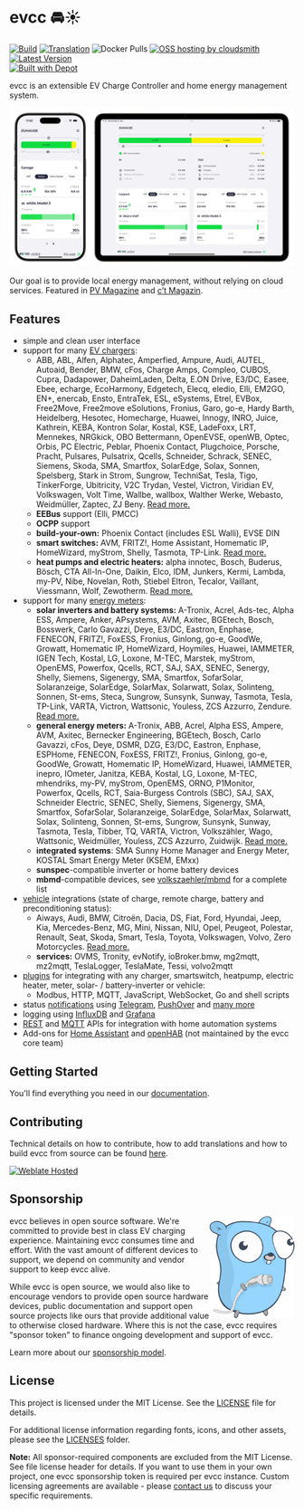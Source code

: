 # evcc 🚘☀️

[![Build](https://github.com/evcc-io/evcc/actions/workflows/nightly.yml/badge.svg)](https://github.com/evcc-io/evcc/actions/workflows/nightly.yml)
[![Translation](https://hosted.weblate.org/widgets/evcc/-/evcc/svg-badge.svg)](https://hosted.weblate.org/engage/evcc/)
![Docker Pulls](https://img.shields.io/docker/pulls/evcc/evcc)
[![OSS hosting by cloudsmith](https://img.shields.io/badge/OSS%20hosting%20by-cloudsmith-blue?logo=cloudsmith)](https://cloudsmith.io/~evcc/packages/)
[![Latest Version](https://img.shields.io/github/release/evcc-io/evcc.svg)](https://github.com/evcc-io/evcc/releases)<br/>
[![Built with Depot](https://depot.dev/badges/built-with-depot.svg)](https://depot.dev/?utm_source=evcc)

evcc is an extensible EV Charge Controller and home energy management system.

![Screenshot](assets/github/screenshot.webp)

Our goal is to provide local energy management, without relying on cloud services.
Featured in [PV Magazine](https://www.pv-magazine.de/2022/01/14/mit-open-source-lademanager-schnittstellen-zu-wallbox-und-photovoltaik-anlage-meistern/) and [c’t Magazin](https://www.youtube.com/watch?v=MoBpEXHMNjI).

## Features

- simple and clean user interface
- support for many [EV chargers](https://docs.evcc.io/en/docs/devices/chargers):
  - ABB, ABL, Alfen, Alphatec, Amperfied, Ampure, Audi, AUTEL, Autoaid, Bender, BMW, cFos, Charge Amps, Compleo, CUBOS, Cupra, Dadapower, DaheimLaden, Delta, E.ON Drive, E3/DC, Easee, Ebee, echarge, EcoHarmony, Edgetech, Elecq, eledio, Elli, EM2GO, EN+, enercab, Ensto, EntraTek, ESL, eSystems, Etrel, EVBox, Free2Move, Free2move eSolutions, Fronius, Garo, go-e, Hardy Barth, Heidelberg, Hesotec, Homecharge, Huawei, Innogy, INRO, Juice, Kathrein, KEBA, Kontron Solar, Kostal, KSE, LadeFoxx, LRT, Mennekes, NRGkick, OBO Bettermann, OpenEVSE, openWB, Optec, Orbis, PC Electric, Peblar, Phoenix Contact, Plugchoice, Porsche, Pracht, Pulsares, Pulsatrix, Qcells, Schneider, Schrack, SENEC, Siemens, Skoda, SMA, Smartfox, SolarEdge, Solax, Sonnen, Spelsberg, Stark in Strom, Sungrow, TechniSat, Tesla, Tigo, TinkerForge, Ubitricity, V2C Trydan, Vestel, Victron, Viridian EV, Volkswagen, Volt Time, Wallbe, wallbox, Walther Werke, Webasto, Weidmüller, Zaptec, ZJ Beny. [Read more.](https://docs.evcc.io/en/docs/devices/chargers)
  - **EEBus** support (Elli, PMCC)
  - **OCPP** support
  - **build-your-own:** Phoenix Contact (includes ESL Walli), EVSE DIN
  - **smart switches:** AVM, FRITZ!, Home Assistant, Homematic IP, HomeWizard, myStrom, Shelly, Tasmota, TP-Link. [Read more.](https://docs.evcc.io/en/docs/devices/smartswitches)
  - **heat pumps and electric heaters:** alpha innotec, Bosch, Buderus, Bösch, CTA All-In-One, Daikin, Elco, IDM, Junkers, Kermi, Lambda, my-PV, Nibe, Novelan, Roth, Stiebel Eltron, Tecalor, Vaillant, Viessmann, Wolf, Zewotherm. [Read more.](https://docs.evcc.io/en/docs/devices/heating)
- support for many [energy meters](https://docs.evcc.io/en/docs/devices/meters):
  - **solar inverters and battery systems:** A-Tronix, Acrel, Ads-tec, Alpha ESS, Ampere, Anker, APsystems, AVM, Axitec, BGEtech, Bosch, Bosswerk, Carlo Gavazzi, Deye, E3/DC, Eastron, Enphase, FENECON, FRITZ!, FoxESS, Fronius, Ginlong, go-e, GoodWe, Growatt, Homematic IP, HomeWizard, Hoymiles, Huawei, IAMMETER, IGEN Tech, Kostal, LG, Loxone, M-TEC, Marstek, myStrom, OpenEMS, Powerfox, Qcells, RCT, SAJ, SAX, SENEC, Senergy, Shelly, Siemens, Sigenergy, SMA, Smartfox, SofarSolar, Solaranzeige, SolarEdge, SolarMax, Solarwatt, Solax, Solinteng, Sonnen, St-ems, Steca, Sungrow, Sunsynk, Sunway, Tasmota, Tesla, TP-Link, VARTA, Victron, Wattsonic, Youless, ZCS Azzurro, Zendure. [Read more.](https://docs.evcc.io/en/docs/devices/meters)
  - **general energy meters:** A-Tronix, ABB, Acrel, Alpha ESS, Ampere, AVM, Axitec, Bernecker Engineering, BGEtech, Bosch, Carlo Gavazzi, cFos, Deye, DSMR, DZG, E3/DC, Eastron, Enphase, ESPHome, FENECON, FoxESS, FRITZ!, Fronius, Ginlong, go-e, GoodWe, Growatt, Homematic IP, HomeWizard, Huawei, IAMMETER, inepro, IOmeter, Janitza, KEBA, Kostal, LG, Loxone, M-TEC, mhendriks, my-PV, myStrom, OpenEMS, ORNO, P1Monitor, Powerfox, Qcells, RCT, Saia-Burgess Controls (SBC), SAJ, SAX, Schneider Electric, SENEC, Shelly, Siemens, Sigenergy, SMA, Smartfox, SofarSolar, Solaranzeige, SolarEdge, SolarMax, Solarwatt, Solax, Solinteng, Sonnen, St-ems, Sungrow, Sunsynk, Sunway, Tasmota, Tesla, Tibber, TQ, VARTA, Victron, Volkszähler, Wago, Wattsonic, Weidmüller, Youless, ZCS Azzurro, Zuidwijk. [Read more.](https://docs.evcc.io/en/docs/devices/meters)
  - **integrated systems**: SMA Sunny Home Manager and Energy Meter, KOSTAL Smart Energy Meter (KSEM, EMxx)
  - **sunspec**-compatible inverter or home battery devices
  - **mbmd**-compatible devices, see [volkszaehler/mbmd](https://github.com/volkszaehler/mbmd#supported-devices) for a complete list
- [vehicle](https://docs.evcc.io/en/docs/devices/vehicles) integrations (state of charge, remote charge, battery and preconditioning status):
  - Aiways, Audi, BMW, Citroën, Dacia, DS, Fiat, Ford, Hyundai, Jeep, Kia, Mercedes-Benz, MG, Mini, Nissan, NIU, Opel, Peugeot, Polestar, Renault, Seat, Skoda, Smart, Tesla, Toyota, Volkswagen, Volvo, Zero Motorcycles. [Read more.](https://docs.evcc.io/en/docs/devices/vehicles)
  - **services:** OVMS, Tronity, evNotify, ioBroker.bmw, mg2mqtt, mz2mqtt, TeslaLogger, TeslaMate, Tessi, volvo2mqtt
- [plugins](https://docs.evcc.io/en/docs/devices/plugins) for integrating with any charger, smartswitch, heatpump, electric heater, meter, solar- / battery-inverter or vehicle:
  - Modbus, HTTP, MQTT, JavaScript, WebSocket, Go and shell scripts
- status [notifications](https://docs.evcc.io/en/docs/reference/configuration/messaging) using [Telegram](https://telegram.org), [PushOver](https://pushover.net) and [many more](https://containrrr.dev/shoutrrr/)
- logging using [InfluxDB](https://www.influxdata.com) and [Grafana](https://grafana.com/grafana/)
- [REST](https://docs.evcc.io/en/docs/integrations/rest-api) and [MQTT](https://docs.evcc.io/en/docs/integrations/mqtt-api) APIs for integration with home automation systems
- Add-ons for [Home Assistant](https://docs.evcc.io/en/docs/integrations/home-assistant) and [openHAB](https://www.openhab.org/addons/bindings/evcc) (not maintained by the evcc core team)

## Getting Started

You'll find everything you need in our [documentation](https://docs.evcc.io/en/).

## Contributing

Technical details on how to contribute, how to add translations and how to build evcc from source can be found [here](CONTRIBUTING.md).

[![Weblate Hosted](https://hosted.weblate.org/widgets/evcc/-/evcc/287x66-grey.png)](https://hosted.weblate.org/engage/evcc/)

## Sponsorship

<img src="assets/github/evcc-gopher.png" align="right" width="150" />

evcc believes in open source software. We're committed to provide best in class EV charging experience.
Maintaining evcc consumes time and effort. With the vast amount of different devices to support, we depend on community and vendor support to keep evcc alive.

While evcc is open source, we would also like to encourage vendors to provide open source hardware devices, public documentation and support open source projects like ours that provide additional value to otherwise closed hardware. Where this is not the case, evcc requires "sponsor token" to finance ongoing development and support of evcc.

Learn more about our [sponsorship model](https://docs.evcc.io/en/docs/sponsorship).

## License

This project is licensed under the MIT License. See the [LICENSE](LICENSE) file for details.

For additional license information regarding fonts, icons, and other assets, please see the [LICENSES](LICENSES/) folder.

**Note:** All sponsor-required components are excluded from the MIT License.
See file license header for details.
If you want to use them in your own project, one evcc sponsorship token is required per evcc instance.
Custom licensing agreements are available - please [contact us](mailto:info@evcc.io) to discuss your specific requirements.
